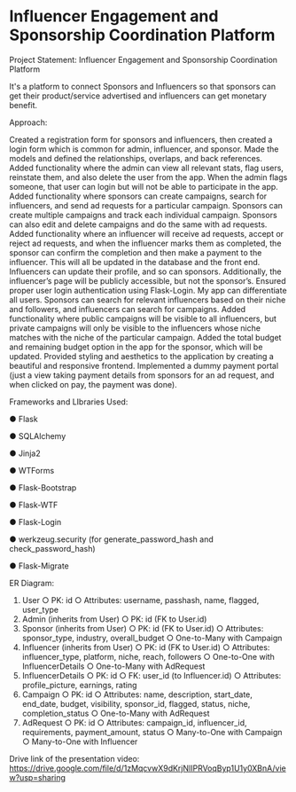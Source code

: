 # Influencer Engagement and Sponsorship Coordination Platform

Project Statement: Influencer Engagement and Sponsorship Coordination Platform

It's a platform to connect Sponsors and Influencers so that sponsors can get their product/service
advertised and influencers can get monetary benefit.

Approach:

Created a registration form for sponsors and influencers, then created a login form which is common for
admin, influencer, and sponsor.
Made the models and defined the relationships, overlaps, and back references.
Added functionality where the admin can view all relevant stats, flag users, reinstate them, and also
delete the user from the app.
When the admin flags someone, that user can login but will not be able to participate in the app.
Added functionality where sponsors can create campaigns, search for influencers, and send ad requests
for a particular campaign. Sponsors can create multiple campaigns and track each individual campaign.
Sponsors can also edit and delete campaigns and do the same with ad requests.
Added functionality where an influencer will receive ad requests, accept or reject ad requests, and when
the influencer marks them as completed, the sponsor can confirm the completion and then make a
payment to the influencer. This will all be updated in the database and the front end.
Influencers can update their profile, and so can sponsors. Additionally, the influencer’s page will be
publicly accessible, but not the sponsor’s.
Ensured proper user login authentication using Flask-Login. My app can differentiate all users.
Sponsors can search for relevant influencers based on their niche and followers, and influencers can
search for campaigns.
Added functionality where public campaigns will be visible to all influencers, but private campaigns will
only be visible to the influencers whose niche matches with the niche of the particular campaign.
Added the total budget and remaining budget option in the app for the sponsor, which will be updated.
Provided styling and aesthetics to the application by creating a beautiful and responsive frontend.
Implemented a dummy payment portal (just a view taking payment details from sponsors for an ad
request, and when clicked on pay, the payment was done).

Frameworks and LIbraries Used:

● Flask

● SQLAlchemy

● Jinja2

● WTForms

● Flask-Bootstrap

● Flask-WTF

● Flask-Login

● werkzeug.security (for generate_password_hash and check_password_hash)

● Flask-Migrate

ER Diagram:

1. User
○ PK: id
○ Attributes: username, passhash, name, flagged, user_type
2. Admin (inherits from User)
○ PK: id (FK to User.id)
3. Sponsor (inherits from User)
○ PK: id (FK to User.id)
○ Attributes: sponsor_type, industry, overall_budget
○ One-to-Many with Campaign
4. Influencer (inherits from User)
○ PK: id (FK to User.id)
○ Attributes: influencer_type, platform, niche, reach, followers
○ One-to-One with InfluencerDetails
○ One-to-Many with AdRequest
5. InfluencerDetails
○ PK: id
○ FK: user_id (to Influencer.id)
○ Attributes: profile_picture, earnings, rating
6. Campaign
○ PK: id
○ Attributes: name, description, start_date, end_date, budget, visibility, sponsor_id, flagged, status,
niche, completion_status
○ One-to-Many with AdRequest
7. AdRequest
○ PK: id
○ Attributes: campaign_id, influencer_id, requirements, payment_amount, status
○ Many-to-One with Campaign
○ Many-to-One with Influencer

Drive link of the presentation video:
https://drive.google.com/file/d/1zMqcvwX9dKrjNlIPRVoqByp1U1y0XBnA/view?usp=sharing
